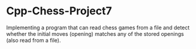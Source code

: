 # Cpp-Chess-Project7
Implementing a program that can read chess games from a file and detect whether the initial moves (opening) matches any of the stored openings (also read from a file).
